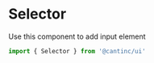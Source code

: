 # Selector

Use this component to add input element

```typescript
import { Selector } from '@cantinc/ui'
```
